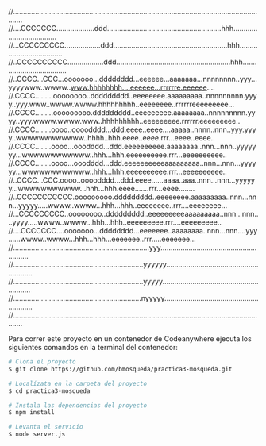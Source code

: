//.................................................................................................................................
//....CCCCCCC...................ddd.........................................................hhh....................................
//...CCCCCCCCC..................ddd.........................................................hhh....................................
//..CCCCCCCCCC..................ddd.........................................................hhh....................................
//..CCCC...CCC...ooooooo...dddddddd...eeeeee...aaaaaaa...nnnnnnnn..yyy...yyyywww..wwww..www.hhhhhhhh....eeeeee...rrrrrre.eeeeee....
//.CCCC.........oooooooo..ddddddddd..eeeeeeee.aaaaaaaaa..nnnnnnnnn.yyyy..yyy.www..wwww.wwww.hhhhhhhhh..eeeeeeee..rrrrrreeeeeeeee...
//.CCCC.........ooooooooo.ddddddddd..eeeeeeeee.aaaaaaaa..nnnnnnnnn.yyyy..yyy.wwww.wwww.www..hhhhhhhhh..eeeeeeeee.rrrrrr.eeeeeeeee..
//.CCCC........oooo..oooodddd...ddd.eeee..eeee....aaaaa..nnnn..nnn..yyy.yyyy..wwwwwwwwwwww..hhhh..hhh.eeee..eeee.rrr...eeee..eeee..
//.CCCC........oooo...ooodddd...ddd.eeeeeeeeee.aaaaaaaa..nnn...nnn..yyyyyyy...wwwwwwwwwwww..hhh...hhh.eeeeeeeeee.rrr...eeeeeeeeee..
//.CCCC........oooo...ooodddd...ddd.eeeeeeeeeeaaaaaaaaa..nnn...nnn...yyyyyy...wwwwwwwwwwww..hhh...hhh.eeeeeeeeee.rrr...eeeeeeeeee..
//..CCCC...CCC.oooo..oooodddd...ddd.eeee......aaaa..aaa..nnn...nnn...yyyyyy...wwwwwwwwwww...hhh...hhh.eeee.......rrr...eeee........
//..CCCCCCCCCCC.ooooooooo.ddddddddd..eeeeeeee.aaaaaaaaa..nnn...nnn...yyyyy.....wwww..wwww...hhh...hhh..eeeeeeee..rrr....eeeeeeee...
//...CCCCCCCCC..oooooooo..ddddddddd..eeeeeeeeeaaaaaaaaa..nnn...nnn....yyyy.....wwww..wwww...hhh...hhh..eeeeeeeee.rrr....eeeeeeeee..
//....CCCCCCC....ooooooo...dddddddd...eeeeeee..aaaaaaaa..nnn...nnn....yyy......wwww..wwww...hhh...hhh...eeeeeee..rrr.....eeeeeee...
//....................................................................yyy..........................................................
//.................................................................yyyyyy..........................................................
//.................................................................yyyyy...........................................................
//................................................................nyyyyy...........................................................
//.................................................................................................................................

Para correr este proyecto en un contenedor de Codeanywhere ejecuta los siguientes comandos en la terminal del contenedor:

```bash
# Clona el proyecto
$ git clone https://github.com/bmosqueda/practica3-mosqueda.git

# Localízata en la carpeta del proyecto
$ cd practica3-mosqueda

# Instala las dependencias del proyecto
$ npm install

# Levanta el servicio
$ node server.js
```